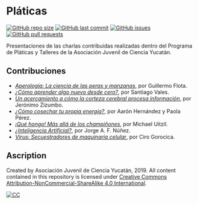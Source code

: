 # Pláticas
[![GitHub repo size](https://img.shields.io/github/repo-size/ajcyucatan/platicas?style=popout-square)](https://github.com/ajcyucatan/platicas.git)
[![GitHub last commit](https://img.shields.io/github/last-commit/ajcyucatan/platicas?style=popout-square)](https://github.com/ajcyucatan/platicas/commits/master)
[![GitHub issues](https://img.shields.io/github/issues/ajcyucatan/platicas?style=popout-square)](https://github.com/ajcyucatan/platicas/issues)
[![GitHub pull requests](https://img.shields.io/github/issues-pr/ajcyucatan/platicas?style=popout-square)](https://github.com/ajcyucatan/platicas/pull)

Presentaciones de las charlas contribuidas realizadas dentro del Programa de Pláticas y Talleres de la Asociación Juvenil de Ciencia Yucatán.


## Contribuciones
* [*Aperología: La ciencia de las peras y manzanas*](https://github.com/ajcyucatan/platicas/blob/master/%40aperologia_la_ciencia_de_las_peras_y_manzanas.pdf), por Guillermo Flota.
* [*¿Cómo aprender algo nuevo desde cero?*](https://github.com/ajcyucatan/platicas/blob/master/%40aprender_algo_nuevo.pdf), por Santiago Vales.
* [*Un acercamiento a cómo la corteza cerebral procesa información*](https://github.com/ajcyucatan/platicas/blob/master/%40como_la_corteza_cerebral_procesa_informacion.pdf), por Jerónimo Zizumbo.
* [*¿Cómo cosechar tu propia energía?*](https://github.com/ajcyucatan/platicas/blob/master/%40cosechar_tu_propia_energia.pdf), por Aarón Hernández y Paola Pérez.
* [*¡Qué hongo! Más allá de los champiñones*](https://github.com/ajcyucatan/platicas/blob/master/%40mas_alla_de_los_champinones.pdf), por Michael Uitzil.
* [*¿Inteligencia Artificial?*](https://github.com/ajcyucatan/platicas/blob/master/%40inteligencia_artificial.pdf), por Jorge A. F. Núñez.
* [*Virus: Secuestradores de maquinaria celular*](https://github.com/ajcyucatan/platicas/blob/master/%40virus_secuestradores_maquinaria_celular.pdf), por Ciro Gorocica.


## Ascription

Created by Asociación Juvenil de Ciencia Yucatán, 2019. All content contained in this repository is licensed under [Creative Commons Attribution-NonCommercial-ShareAlike 4.0 International](https://creativecommons.org/licenses/by-nc-sa/4.0 "CC BY-NC-SA 4.0").

[![CC](http://forthebadge.com/images/badges/cc-nc-sa.svg)](https://creativecommons.org/licenses/by-nc-sa/4.0 "CC BY-NC-SA 4.0")
